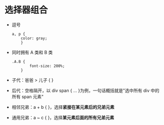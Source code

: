 # 选择器组合

- 逗号

  ```
  a, p {
      color: gray;
      }
  ```

- 同时拥有 A 类和 B 类

  ```
  .A.B {
          font-size: 200%;
      }
  ```

- 子代：爸爸 > 儿子 { }
- 后代：空格隔开，以 div span { ... }为例，一句话概括就是"选中所有 div 中的所有 span 元素"
- 相邻兄弟：a + b { }，选择**紧接在某元素后的兄弟元素**
- 通用兄弟：a ~ c { }，选择**某元素后面的所有兄弟元素**
